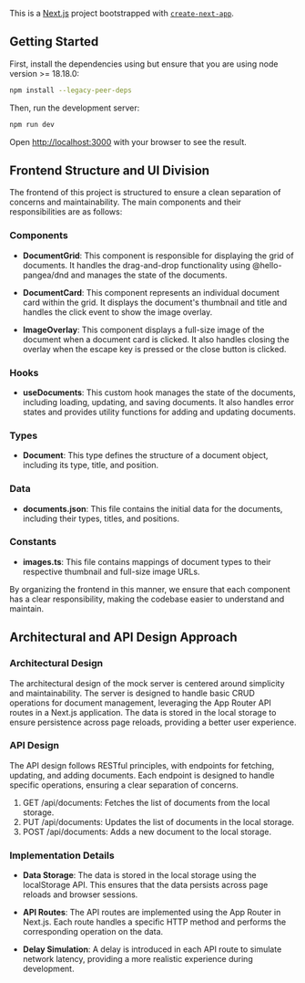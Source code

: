 This is a [Next.js](https://nextjs.org) project bootstrapped with [`create-next-app`](https://nextjs.org/docs/app/api-reference/cli/create-next-app).

## Getting Started

First, install the dependencies using but ensure that you are using node version >= 18.18.0:

```bash 
npm install --legacy-peer-deps
```

Then, run the development server:

```bash
npm run dev
```

Open [http://localhost:3000](http://localhost:3000) with your browser to see the result.

## Frontend Structure and UI Division

The frontend of this project is structured to ensure a clean separation of concerns and maintainability. The main components and their responsibilities are as follows:  
### Components

* **DocumentGrid**: This component is responsible for displaying the grid of documents. It handles the drag-and-drop functionality using @hello-pangea/dnd and manages the state of the documents.  


* **DocumentCard**: This component represents an individual document card within the grid. It displays the document's thumbnail and title and handles the click event to show the image overlay.


* **ImageOverlay**: This component displays a full-size image of the document when a document card is clicked. It also handles closing the overlay when the escape key is pressed or the close button is clicked.


### Hooks

* **useDocuments**: This custom hook manages the state of the documents, including loading, updating, and saving documents. It also handles error states and provides utility functions for adding and updating documents.

### Types


* **Document**: This type defines the structure of a document object, including its type, title, and position.


### Data
* **documents.json**: This file contains the initial data for the documents, including their types, titles, and positions.

### Constants
* **images.ts**: This file contains mappings of document types to their respective thumbnail and full-size image URLs.


By organizing the frontend in this manner, we ensure that each component has a clear responsibility, making the codebase easier to understand and maintain.

## Architectural and API Design Approach

### Architectural Design
The architectural design of the mock server is centered around simplicity and maintainability. The server is designed to handle basic CRUD operations for document management, leveraging the App Router API routes in a Next.js application. The data is stored in the local storage to ensure persistence across page reloads, providing a better user experience.

### API Design
The API design follows RESTful principles, with endpoints for fetching, updating, and adding documents. Each endpoint is designed to handle specific operations, ensuring a clear separation of concerns.  

1. GET /api/documents: Fetches the list of documents from the local storage.
2. PUT /api/documents: Updates the list of documents in the local storage.
3. POST /api/documents: Adds a new document to the local storage.

### Implementation Details
* **Data Storage**: The data is stored in the local storage using the localStorage API. This ensures that the data persists across page reloads and browser sessions.

* **API Routes**: The API routes are implemented using the App Router in Next.js. Each route handles a specific HTTP method and performs the corresponding operation on the data.

* **Delay Simulation**: A delay is introduced in each API route to simulate network latency, providing a more realistic experience during development.
